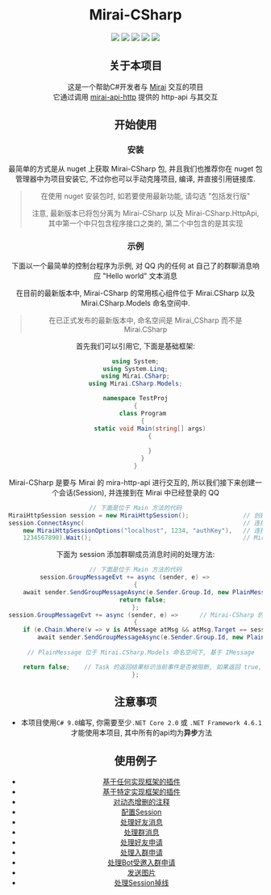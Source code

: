 <div align="center">
    <h1>Mirai-CSharp</h1>
</div>
<div align="center">
    <a href="https://www.nuget.org/packages/Mirai-CSharp">
        <img src="https://img.shields.io/nuget/v/Mirai-CSharp"></a>
    <a href="https://www.nuget.org/packages/Mirai-CSharp">
    	<img src="https://img.shields.io/nuget/vpre/Mirai-CSharp"></a>
    <a href="https://www.nuget.org/packages/Mirai-CSharp">
	    <img src="https://img.shields.io/nuget/dt/Mirai-CSharp"></a>
    <img src="https://img.shields.io/github/last-commit/Executor-Cheng/Mirai-CSharp">
    <img src="https://img.shields.io/github/stars/Executor-Cheng/Mirai-CSharp"
</div>



## 关于本项目  
这是一个帮助C#开发者与 [Mirai](https://github.com/mamoe/mirai) 交互的项目  
它通过调用 [mirai-api-http](https://github.com/mamoe/mirai-api-http) 提供的 http-api 与其交互  

## 开始使用

### 安装
最简单的方式是从 nuget 上获取 Mirai-CSharp 包, 并且我们也推荐你在 nuget 包管理器中为项目安装它, 不过你也可以手动克隆项目, 编译, 并直接引用链接库.

> 在使用 nuget 安装包时, 如若要使用最新功能, 请勾选 "包括发行版"
>
> 注意, 最新版本已将包分离为 Mirai-CSharp 以及 Mirai-CSharp.HttpApi, 其中第一个中只包含程序接口之类的, 第二个中包含的是其实现

### 示例

下面以一个最简单的控制台程序为示例, 对 QQ 内的任何 at 自己了的群聊消息响应 "Hello world" 文本消息

在目前的最新版本中, Mirai-CSharp 的常用核心组件位于 Mirai.CSharp 以及 Mirai.CSharp.Models 命名空间中.

> 在已正式发布的最新版本中, 命名空间是 Mirai_CSharp 而不是 Mirai.CSharp

首先我们可以引用它, 下面是基础框架:

```csharp
using System;
using System.Linq;
using Mirai.CSharp;
using Mirai.CSharp.Models;

namespace TestProj
{
    class Program
    {
        static void Main(string[] args)
        {
            
        }
    }
}
```

Mirai-CSharp 是要与 Mirai 的 mira-http-api 进行交互的, 所以我们接下来创建一个会话(Session), 并连接到在 Mirai 中已经登录的 QQ

```csharp
// 下面是位于 Main 方法的代码
MiraiHttpSession session = new MiraiHttpSession();               // 创建会话
session.ConnectAsync(                                            // 连接并等待
    new MiraiHttpSessionOptions("localhost", 1234, "authKey"),   // 连接选项, 地址, 端口, 以及验证密钥, 这些均位于 mirai-http-api 配置文件中
    1234567890).Wait();                                          // Mirai 中已经登录的 QQ 机器人的 QQ 号码	
```

下面为 session 添加群聊成员消息时间的处理方法:

```csharp
// 下面是位于 Main 方法的代码
session.GroupMessageEvt += async (sender, e) =>      
{
    await sender.SendGroupMessageAsync(e.Sender.Group.Id, new PlainMessage("Hello world"));   // 在消息发送者所在的群聊内发送 Hello world
    return false;
};
session.GroupMessageEvt += async (sender, e) =>      // Mirai-CSharp 的事件处理应该是纯异步的, 我们应该使用异步方法(返回Task<bool>)
{
    if (e.Chain.Where(v => v is AtMessage atMsg && atMsg.Target == session.QQNumber).Any())       // 判断是否 at 自己
        await sender.SendGroupMessageAsync(e.Sender.Group.Id, new PlainMessage("Hello world"));   // 发送 "Hello world"
    
    // PlainMessage 位于 Mirai.CSharp.Models 命名空间下, 基于 IMessage 

    return false;    // Task 的返回结果标识当前事件是否被阻断, 如果返回 true, 那么后面的事件订阅者将不会收到事件 (这里返回false表示不阻断)
};
```





## 注意事项  
- 本项目使用`C# 9.0`编写, 你需要至少`.NET Core 2.0` 或 `.NET Framework 4.6.1`才能使用本项目, 其中所有的api均为**异步**方法  

## 使用例子
- [基于任何实现框架的插件](https://github.com/Executor-Cheng/Mirai-CSharp/blob/master/Mirai-CSharp.Example/MiraiPlugin.cs)
- [基于特定实现框架的插件](https://github.com/Executor-Cheng/Mirai-CSharp/blob/master/Mirai-CSharp.Example/HttpApiPlugin.cs)
- [对动态增删的注释](https://github.com/Executor-Cheng/Mirai-CSharp/blob/master/Mirai-CSharp.Example/DynamicPlugin.cs)
- [配置Session](https://github.com/Executor-Cheng/Mirai-CSharp/tree/master/Mirai-CSharp.Example/Program.cs)  
- [处理好友消息](https://github.com/Executor-Cheng/Mirai-CSharp/blob/master/Mirai-CSharp.Example/ExamplePlugin.FriendMessage.cs) 
- [处理群消息](https://github.com/Executor-Cheng/Mirai-CSharp/blob/master/Mirai-CSharp.Example/ExamplePlugin.GroupMessage.cs)  
- [处理好友申请](https://github.com/Executor-Cheng/Mirai-CSharp/blob/master/Mirai-CSharp.Example/ExamplePlugin.NewFriendApply.cs)  
- [处理入群申请](https://github.com/Executor-Cheng/Mirai-CSharp/blob/master/Mirai-CSharp.Example/ExamplePlugin.GroupApply.cs)  
- [处理Bot受邀入群申请](https://github.com/Executor-Cheng/Mirai-CSharp/blob/master/Mirai-CSharp.Example/ExamplePlugin.BotInvitedJoinGroup.cs)  
- [发送图片](https://github.com/Executor-Cheng/Mirai-CSharp/blob/master/Mirai-CSharp.Example/ExamplePlugin.SendPicture.cs)  
- [处理Session掉线](https://github.com/Executor-Cheng/Mirai-CSharp/blob/master/Mirai-CSharp.Example/ExamplePlugin.Disconnected.cs)  
